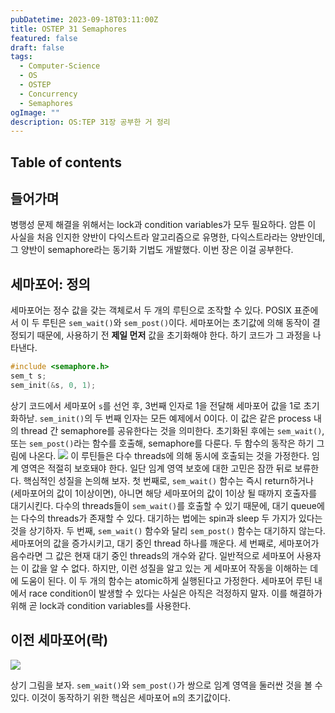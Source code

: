 ```yaml
---
pubDatetime: 2023-09-18T03:11:00Z
title: OSTEP 31 Semaphores
featured: false
draft: false
tags:
  - Computer-Science
  - OS
  - OSTEP
  - Concurrency
  - Semaphores
ogImage: ""
description: OS:TEP 31장 공부한 거 정리
---
```


## Table of contents

## 들어가며

병행성 문제 해결을 위해서는 lock과 condition variables가 모두 필요하다.
암튼 이 사실을 처음 인지한 양반이 다익스트라 알고리즘으로 유명한, 다익스트라라는 양반인데, 그 양반이 semaphore라는 동기화 기법도 개발했다.
이번 장은 이걸 공부한다.

## 세마포어: 정의

세마포어는 정수 값을 갖는 객체로서 두 개의 루틴으로 조작할 수 있다.
POSIX 표준에서 이 두 루틴은 `sem_wait()`와 `sem_post()`이다.
세마포어는 초기값에 의해 동작이 결정되기 때문에, 사용하기 전 **제일 먼저** 값을 초기화해야 한다.
하기 코드가 그 과정을 나타낸다.

```c
#include <semaphore.h>
sem_t s;
sem_init(&s, 0, 1);
```

상기 코드에서 세마포어 `s`를 선언 후, 3번째 인자로 1을 전달해 세마포어 값을 1로 초기화하낟.
`sem_init()`의 두 번째 인자는 모든 예제에서 0이다.
이 값은 같은 process 내의 thread 간 semaphore를 공유한다는 것을 의미한다.
초기화된 후에는 `sem_wait()`, 또는 `sem_post()`라는 함수를 호출해, semaphore를 다룬다.
두 함수의 동작은 하기 그림에 나온다.
![](/image/ostep-31-semaphores-1694974842445.jpeg)
이 루틴들은 다수 threads에 의해 동시에 호출되는 것을 가정한다.
임계 영역은 적절히 보호돼야 한다.
일단 임계 영역 보호에 대한 고민은 잠깐 뒤로 보류한다.
핵심적인 성질을 논의해 보자.
첫 번째로, `sem_wait()` 함수는 즉시 return하거나 (세마포어의 값이 1이상이면), 아니면 해당 세마포어의 값이 1이상 될 때까지 호출자를 대기시킨다.
다수의 threads들이 `sem_wait()`를 호출할 수 있기 때문에, 대기 queue에는 다수의 threads가 존재할 수 있다.
대기하는 법에는 spin과 sleep 두 가지가 있다는 것을 상기하자.
두 번째, `sem_wait()` 함수와 달리 `sem_post()` 함수는 대기하지 않는다. 세마포어의 값을 증가시키고, 대기 중인 thread 하나를 깨운다.
세 번째로, 세마포어가 음수라면 그 값은 현재 대기 중인 threads의 개수와 같다.
일반적으로 세마포어 사용자는 이 값을 알 수 없다. 하지만, 이런 성질을 알고 있는 게 세마포어 작동을 이해하는 데에 도움이 된다.
이 두 개의 함수는 atomic하게 실행된다고 가정한다.
세마포어 루틴 내에서 race condition이 발생할 수 있다는 사실은 아직은 걱정하지 말자.
이를 해결하가 위해 곧 lock과 condition variables를 사용한다.

## 이전 세마포어(락)

![](/image/ostep-31-semaphores-1695006397149.jpeg)

상기 그림을 보자.
`sem_wait()`와 `sem_post()`가 쌍으로 임계 영역을 둘러싼 것을 볼 수 있다.
이것이 동작하기 위한 핵심은 세마포어 `m`의 초기값이다.
